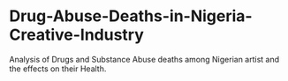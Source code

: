 # Drug-Abuse-Deaths-in-Nigeria-Creative-Industry
Analysis of Drugs and Substance Abuse deaths among Nigerian artist and the effects on their Health.
